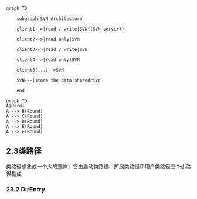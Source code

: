 ```mermaid
graph TD

    subgraph SVN Architecture

    client1-->|read / write|SVN((SVN server))

    client2-->|read only|SVN

    client3-->|read / write|SVN

    client4-->|read only|SVN

    client5(...)-->SVN

    SVN---|store the data|sharedrive

    end
```

```mermaid
graph TD
A[Hard] 
A --> B(Round)
A --> C(Round)
A --> D(Round)
A --> E(Round)
A --> F(Round)

```
## 2.3类路径
类路径想象成一个大的整体，它由启动类路径、扩展类路径和用户类路径三个小路径构成
### 23.2 DirEntry

